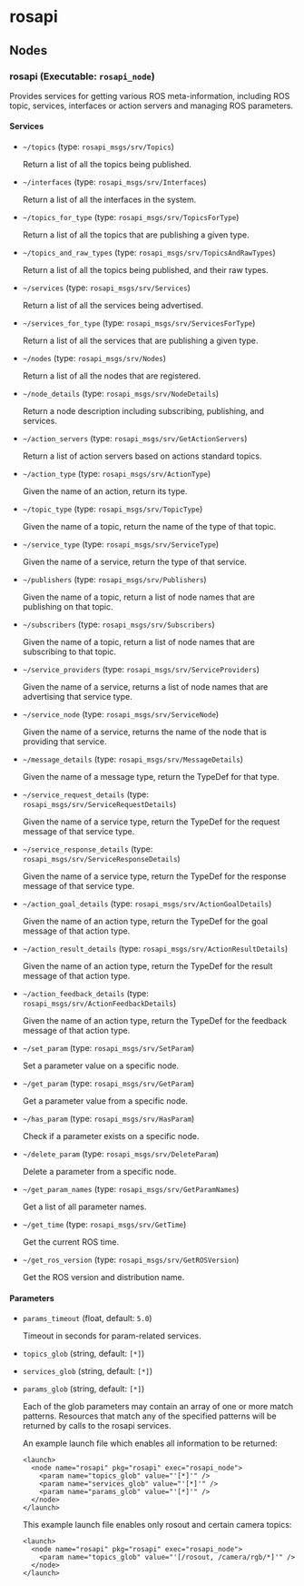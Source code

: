 rosapi
===============

## Nodes

### rosapi (Executable: `rosapi_node`)
Provides services for getting various ROS meta-information, including ROS topic, services, interfaces or
action servers and managing ROS parameters.

#### Services

  * `~/topics` (type: `rosapi_msgs/srv/Topics`)

    Return a list of all the topics being published.

  * `~/interfaces` (type: `rosapi_msgs/srv/Interfaces`)

    Return a list of all the interfaces in the system.

  * `~/topics_for_type` (type: `rosapi_msgs/srv/TopicsForType`)

    Return a list of all the topics that are publishing a given type.

  * `~/topics_and_raw_types` (type: `rosapi_msgs/srv/TopicsAndRawTypes`)

    Return a list of all the topics being published, and their raw types.

  * `~/services` (type: `rosapi_msgs/srv/Services`)

    Return a list of all the services being advertised.

  * `~/services_for_type` (type: `rosapi_msgs/srv/ServicesForType`)

    Return a list of all the services that are publishing a given type.

  * `~/nodes` (type: `rosapi_msgs/srv/Nodes`)

    Return a list of all the nodes that are registered.

  * `~/node_details` (type: `rosapi_msgs/srv/NodeDetails`)

    Return a node description including subscribing, publishing, and services.

  * `~/action_servers` (type: `rosapi_msgs/srv/GetActionServers`)

    Return a list of action servers based on actions standard topics.

  * `~/action_type` (type: `rosapi_msgs/srv/ActionType`)

    Given the name of an action, return its type.

  * `~/topic_type` (type: `rosapi_msgs/srv/TopicType`)

    Given the name of a topic, return the name of the type of that topic.

  * `~/service_type` (type: `rosapi_msgs/srv/ServiceType`)

    Given the name of a service, return the type of that service.

  * `~/publishers` (type: `rosapi_msgs/srv/Publishers`)

    Given the name of a topic, return a list of node names that are publishing on that topic.

  * `~/subscribers` (type: `rosapi_msgs/srv/Subscribers`)

    Given the name of a topic, return a list of node names that are subscribing to that topic.

  * `~/service_providers` (type: `rosapi_msgs/srv/ServiceProviders`)

    Given the name of a service, returns a list of node names that are advertising that service type.

  * `~/service_node` (type: `rosapi_msgs/srv/ServiceNode`)

    Given the name of a service, returns the name of the node that is providing that service.

  * `~/message_details` (type: `rosapi_msgs/srv/MessageDetails`)

    Given the name of a message type, return the TypeDef for that type.

  * `~/service_request_details` (type: `rosapi_msgs/srv/ServiceRequestDetails`)

    Given the name of a service type, return the TypeDef for the request message of that service type.

  * `~/service_response_details` (type: `rosapi_msgs/srv/ServiceResponseDetails`)

    Given the name of a service type, return the TypeDef for the response message of that service type.

  * `~/action_goal_details` (type: `rosapi_msgs/srv/ActionGoalDetails`)

    Given the name of an action type, return the TypeDef for the goal message of that action type.

  * `~/action_result_details` (type: `rosapi_msgs/srv/ActionResultDetails`)

    Given the name of an action type, return the TypeDef for the result message of that action type.

  * `~/action_feedback_details` (type: `rosapi_msgs/srv/ActionFeedbackDetails`)

    Given the name of an action type, return the TypeDef for the feedback message of that action type.

  * `~/set_param` (type: `rosapi_msgs/srv/SetParam`)

    Set a parameter value on a specific node.

  * `~/get_param` (type: `rosapi_msgs/srv/GetParam`)

    Get a parameter value from a specific node.

  * `~/has_param` (type: `rosapi_msgs/srv/HasParam`)

    Check if a parameter exists on a specific node.

  * `~/delete_param` (type: `rosapi_msgs/srv/DeleteParam`)

    Delete a parameter from a specific node.

  * `~/get_param_names` (type: `rosapi_msgs/srv/GetParamNames`)

    Get a list of all parameter names.

  * `~/get_time` (type: `rosapi_msgs/srv/GetTime`)

    Get the current ROS time.

  * `~/get_ros_version` (type: `rosapi_msgs/srv/GetROSVersion`)

    Get the ROS version and distribution name.

#### Parameters

  * `params_timeout` (float, default: `5.0`)

    Timeout in seconds for param-related services.

  * `topics_glob` (string, default: `[*]`)
  * `services_glob` (string, default: `[*]`)
  * `params_glob` (string, default: `[*]`)

    Each of the glob parameters may contain an array of one or more match patterns. Resources that match any of the specified patterns will be returned by calls to the rosapi services.

    An example launch file which enables all information to be returned:

    ```
    <launch>
      <node name="rosapi" pkg="rosapi" exec="rosapi_node">
        <param name="topics_glob" value="'[*]'" />
        <param name="services_glob" value="'[*]'" />
        <param name="params_glob" value="'[*]'" />
      </node>
    </launch>
    ```

    This example launch file enables only rosout and certain camera topics:
    ```
    <launch>
      <node name="rosapi" pkg="rosapi" exec="rosapi_node">
        <param name="topics_glob" value="'[/rosout, /camera/rgb/*]'" />
      </node>
    </launch>
    ```
